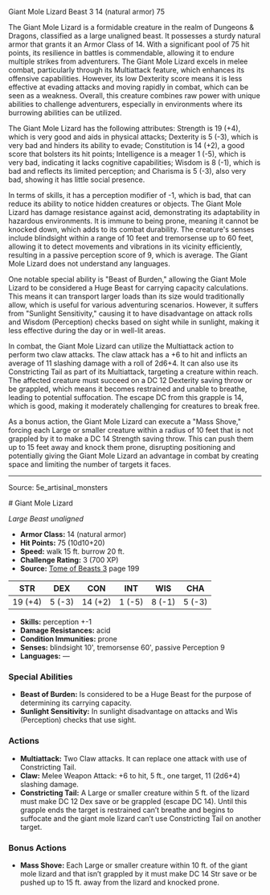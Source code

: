<MonsterName/>Giant Mole Lizard</MonsterName>
<CreatureType/>Beast</CreatureType>
<CR/>3</CR>
<AC/>14 (natural armor)</AC>
<HP/>75</HP>
<summary>The Giant Mole Lizard is a formidable creature in the realm of Dungeons & Dragons, classified as a large unaligned beast. It possesses a sturdy natural armor that grants it an Armor Class of 14. With a significant pool of 75 hit points, its resilience in battles is commendable, allowing it to endure multiple strikes from adventurers. The Giant Mole Lizard excels in melee combat, particularly through its Multiattack feature, which enhances its offensive capabilities. However, its low Dexterity score means it is less effective at evading attacks and moving rapidly in combat, which can be seen as a weakness. Overall, this creature combines raw power with unique abilities to challenge adventurers, especially in environments where its burrowing abilities can be utilized.</summary>

<detail>

The Giant Mole Lizard has the following attributes: Strength is 19 (+4), which is very good and aids in physical attacks; Dexterity is 5 (-3), which is very bad and hinders its ability to evade; Constitution is 14 (+2), a good score that bolsters its hit points; Intelligence is a meager 1 (-5), which is very bad, indicating it lacks cognitive capabilities; Wisdom is 8 (-1), which is bad and reflects its limited perception; and Charisma is 5 (-3), also very bad, showing it has little social presence. 

In terms of skills, it has a perception modifier of -1, which is bad, that can reduce its ability to notice hidden creatures or objects. The Giant Mole Lizard has damage resistance against acid, demonstrating its adaptability in hazardous environments. It is immune to being prone, meaning it cannot be knocked down, which adds to its combat durability. The creature's senses include blindsight within a range of 10 feet and tremorsense up to 60 feet, allowing it to detect movements and vibrations in its vicinity efficiently, resulting in a passive perception score of 9, which is average. The Giant Mole Lizard does not understand any languages.

One notable special ability is "Beast of Burden," allowing the Giant Mole Lizard to be considered a Huge Beast for carrying capacity calculations. This means it can transport larger loads than its size would traditionally allow, which is useful for various adventuring scenarios. However, it suffers from "Sunlight Sensitivity," causing it to have disadvantage on attack rolls and Wisdom (Perception) checks based on sight while in sunlight, making it less effective during the day or in well-lit areas.

In combat, the Giant Mole Lizard can utilize the Multiattack action to perform two claw attacks. The claw attack has a +6 to hit and inflicts an average of 11 slashing damage with a roll of 2d6+4. It can also use its Constricting Tail as part of its Multiattack, targeting a creature within reach. The affected creature must succeed on a DC 12 Dexterity saving throw or be grappled, which means it becomes restrained and unable to breathe, leading to potential suffocation. The escape DC from this grapple is 14, which is good, making it moderately challenging for creatures to break free.

As a bonus action, the Giant Mole Lizard can execute a "Mass Shove," forcing each Large or smaller creature within a radius of 10 feet that is not grappled by it to make a DC 14 Strength saving throw. This can push them up to 15 feet away and knock them prone, disrupting positioning and potentially giving the Giant Mole Lizard an advantage in combat by creating space and limiting the number of targets it faces.</detail>



---

Source: 5e_artisinal_monsters

<statblock>
# Giant Mole Lizard

*Large* *Beast* *unaligned*

- **Armor Class:** 14 (natural armor)
- **Hit Points:** 75 (10d10+20)
- **Speed:** walk 15 ft. burrow 20 ft.
- **Challenge Rating:** 3 (700 XP)
- **Source:** [Tome of Beasts 3](https://koboldpress.com/kpstore/product/tome-of-beasts-3-for-5th-edition/) page 199

| STR | DEX | CON | INT | WIS | CHA |
| --- | --- | --- | --- | --- | --- |
| 19 (+4) | 5 (-3) | 14 (+2) | 1 (-5) | 8 (-1) | 5 (-3) |

- **Skills:** perception +-1
- **Damage Resistances:** acid
- **Condition Immunities:** prone
- **Senses:** blindsight 10', tremorsense 60', passive Perception 9
- **Languages:** —

### Special Abilities

- **Beast of Burden:** Is considered to be a Huge Beast for the purpose of determining its carrying capacity.
- **Sunlight Sensitivity:** In sunlight disadvantage on attacks and Wis (Perception) checks that use sight.

### Actions

- **Multiattack:** Two Claw attacks. It can replace one attack with use of Constricting Tail.
- **Claw:** Melee Weapon Attack: +6 to hit, 5 ft., one target, 11 (2d6+4) slashing damage.
- **Constricting Tail:** A Large or smaller creature within 5 ft. of the lizard must make DC 12 Dex save or be grappled (escape DC 14). Until this grapple ends the target is restrained can’t breathe and begins to suffocate and the giant mole lizard can’t use Constricting Tail on another target.

### Bonus Actions

- **Mass Shove:** Each Large or smaller creature within 10 ft. of the giant mole lizard and that isn’t grappled by it must make DC 14 Str save or be pushed up to 15 ft. away from the lizard and knocked prone.


</statblock>


